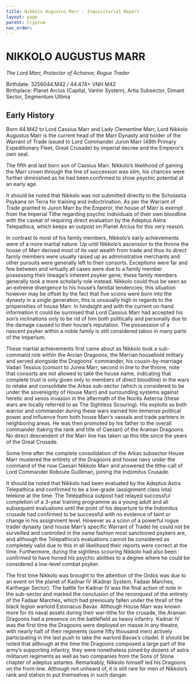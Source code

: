 ```yaml
---
title: Nikkolo Augustus Marr - Inquisitorial Report
layout: page
parent: Cryptum
nav_order: 
---
```

# NIKKOLO AUGUSTUS MARR
*The Lord Marr, Protector of Achanor, Rogue Trader*

Birthdate: 3256044.M42 / 44.474+ VNH M42  
Birthplace: Planet Arcius (Capital, Vanhir System), Artia Subsector, Dimant Sector, Segmentum Ultima

## Early History
Born 44.M42 to Lord Cassius Marr and Lady Clementine Marr, Lord Nikkolo Augustus Marr is the current head of the Marr Dynasty and holder of the Warrant of Trade issued to Lord Commander Juron Marr (48th Primary Expeditionary Fleet, Great Crusade) by imperial decree and the Emperor’s own seal.

The fifth and last born son of Cassius Marr. Nikkolo’s likelihood of gaining the Marr crown through the line of succession was slim, his chances were further diminished as he had been confirmed to show psychic potential at an early age.

It should be noted that Nikkolo was not submitted directly to the Scholastia Psykana on Terra for training and indoctrination. As per the Warrant of Trade granted to Juron Marr by the Emperor, the house of Marr is exempt from the Imperial Tithe regarding psychic individuals of their own bloodline with the caveat of requiring direct evaluation by the Adeptus Astra Telepathica, which keeps an outpost on Planet Arcius for this very reason.

In contrast to most of his family members, Nikkolo’s early achievements were of a more martial nature. Up until Nikkolo’s ascension to the throne the house of Marr derived most of its vast wealth from trade and thus its direct family members were usually raised up as administrative merchants and other pursuits were generally left to their consorts. Exceptions were far and few between and virtually all cases were due to a family member possessing their lineage’s inherent psyker gene; these family members generally took a more scholarly role instead. Nikkolo could thus be seen as an extreme divergence to his house’s familial tendencies; this situation however may be offset by the fact that five scions were born into the dynasty in a single generation, this is unusually high in regards to the propensities of house Marr. In hindsight and with the current on-hand information it could be surmised that Lord Cassius Marr had accepted his son’s inclinations only to be rid of him both politically and personally due to the damage caused to their house’s reputation. The possession of a nascent psyker within a noble family is still considered taboo in many parts of the Imperium.

These martial achievements first came about as Nikkolo took a sub-command role within the Arcian Dragoons, the Marrian household military and served alongside the Dragoons’ commander, his cousin-by-marriage Vadan Tessius (consort to Junea Marr, second in line to the throne, note that consorts are not allowed to take the house name, indicating that complete trust is only given only to members of direct bloodline) in the wars to retake and consolidate the Arkas sub-sector (which is considered to be under the sovereignty of House Marr) and surrounding systems against heretic and xenos invasion in the aftermath of the Noctis Aeterna (these wars are locally referred to as The Sightless Scouring). His exploits as both warrior and commander during these wars earned him immense political power and influence from both house Marr’s vassals and trade partners in neighboring areas. He was then promoted by his father to the overall commander (taking the rank and title of Caesari) of the Aranian Dragoons. No direct descendent of the Marr line has taken up this title since the years of the Great Crusade.

Some time after the complete consolidation of the Arkas subsector House Marr mustered the entirety of the Dragoons and house navy under the command of the now Caesari Nikkolo Marr and answered the tithe-call of Lord Commander Roboute Guilliman, joining the Indomitus Crusade.

It should be noted that Nikkolo had been evaluated by the Adeptus Astra Telepathica and confirmed to be a low-grade (assignment class Iota) telekine at the time. The Telepathica outpost had relayed successful completion of a 3-year training programme as a young adult and all subsequent evaluations until the point of his departure to the Indomitus crusade had confirmed to be successful with no evidence of taint or change in his assignment level. However as a scion of a powerful rogue trader dynasty (and house Marr’s specific Warrant of Trade) he could not be surveilled and controlled in the same fashion most sanctioned psykers are, and although the Telepathica’s evaluations cannot be considered as completely valid due to this in all likelihood their reports were correct at the time. Furthermore, during the sightless scouring Nikkolo had also been confirmed to have honed his psychic abilities to a degree where he could be considered a low-level combat psyker.

The first time Nikkolo was brought to the attention of the Ordos was due to an event on the planet of Kadnar IV (Kadnar System, Fadaar Marches, Karthegar Sector). The battle for Kadnar IV was the final action of note in the sub-sector and marked the conclusion of the reconquest of the entirety of the Fadaar Marches, which had previously fallen under the thrall of the black legion warlord Estonacus Bavax. Although House Marr was known more for its naval assets during their war-tithe for the crusade, the Aranian Dragoons had a presence on the battlefield as heavy infantry. Kadnar IV was the first time the Dragoons were deployed en masse in any theatre, with nearly half of their regiments (some fifty thousand men) actively participating in the last push to take the warlord Bavax’s citadel. It should be noted that although at the time the Dragoons composed a large part of the army’s supporting infantry, they were nonetheless joined by dozens of astra militarum regiments as well as two companies from the Sons of Stone chapter of adeptus astartes. Remarkably, Nikkolo himself led his Dragoons on the front-line. Although not unheard of, it is still rare for men of Nikkolo’s rank and station to put themselves in such danger.

